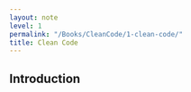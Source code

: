 ```yaml
---
layout: note
level: 1
permalink: "/Books/CleanCode/1-clean-code/"
title: Clean Code
---
```


## Introduction